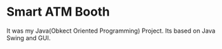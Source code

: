 # Smart ATM Booth
 It was my Java(Obkect Oriented Programming) Project. Its based on Java Swing and GUI.
